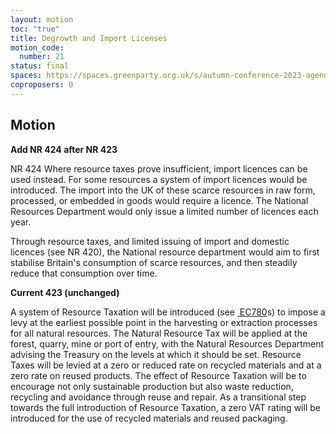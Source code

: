 ```yaml
---
layout: motion
toc: "true"
title: Degrowth and Import Licenses
motion_code:
  number: 21
status: final
spaces: https://spaces.greenparty.org.uk/s/autumn-conference-2023-agenda-forum/post/post/view?id=10938
coproposers: 0
---
```

## M﻿otion

**Add NR 424 after NR 423**

NR 424 Where resource taxes prove insufficient, import licences can be used instead. For some resources a system of import licences would be introduced. The import into the UK of these scarce resources in raw form, processed, or embedded in goods would require a licence. The National Resources Department would only issue a limited number of licences each year.

Through resource taxes, and limited issuing of import and domestic licences (see NR 420), the National resource department would aim to first stabilise Britain's consumption of scarce resources, and then steadily reduce that consumption over time.

**Current 423 (unchanged)**

A system of Resource Taxation will be introduced (see [ EC780](https://web.archive.org/web/20131113015343/http:/policy.greenparty.org.uk/index.php/ec#EC780)s) to impose a levy at the earliest possible point in the harvesting or extraction processes for all natural resources. The Natural Resource Tax will be applied at the forest, quarry, mine or port of entry, with the Natural Resources Department advising the Treasury on the levels at which it should be set. Resource Taxes will be levied at a zero or reduced rate on recycled materials and at a zero rate on reused products. The effect of Resource Taxation will be to encourage not only sustainable production but also waste reduction, recycling and avoidance through reuse and repair. As a transitional step towards the full introduction of Resource Taxation, a zero VAT rating will be introduced for the use of recycled materials and reused packaging.